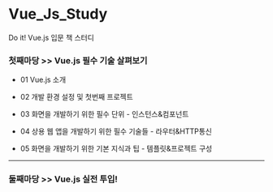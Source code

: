 # Vue_Js_Study
Do it! Vue.js 입문 책 스터디 

<h3>첫째마당 >> Vue.js 필수 기술 살펴보기</h3> 

- 01 Vue.js 소개

- 02 개발 환경 설정 및 첫번째 프로젝트

- 03 화면을 개발하기 위한 필수 단위 - 인스턴스&컴포넌트

- 04 상용 웹 앱을 개발하기 위한 필수 기술들 - 라우터&HTTP통신

- 05 화면을 개발하기 위한 기본 지식과 팁 - 템플릿&프로젝트 구성
<hr>
<h3>둘째마당 >> Vue.js 실전 투입!</h3> 
